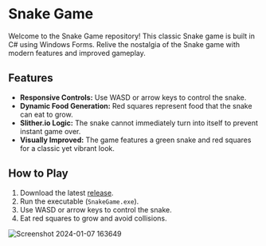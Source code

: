 # Snake Game

Welcome to the Snake Game repository! This classic Snake game is built in C# using Windows Forms. Relive the nostalgia of the Snake game with modern features and improved gameplay.

## Features

- **Responsive Controls:** Use WASD or arrow keys to control the snake.
- **Dynamic Food Generation:** Red squares represent food that the snake can eat to grow.
- **Slither.io Logic:** The snake cannot immediately turn into itself to prevent instant game over.
- **Visually Improved:** The game features a green snake and red squares for a classic yet vibrant look.

## How to Play

1. Download the latest [release](https://www.dropbox.com/scl/fi/4s0npnl1jpci7g2nb2vx1/SnakeGame.zip?rlkey=p6u11ht76yppdwbkuxyldm3m4&dl=0).
2. Run the executable (`SnakeGame.exe`).
3. Use WASD or arrow keys to control the snake.
4. Eat red squares to grow and avoid collisions.

![Screenshot 2024-01-07 163649](https://github.com/Elton-1/SnakeGame/assets/121693426/205981a5-e4ca-472d-83f4-9d269215574d)
